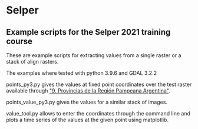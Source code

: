 # Selper
## Example scripts for the Selper 2021 training course  

These are example scripts for extracting values from a single raster or a stack of align rasters.

The examples where tested with python 3.9.6 and GDAL 3.2.2

points_py3.py gives the values at fixed point coordinates over the test raster available through ["9. Provincias de la Región Pampeana Argentina"](https://catalogos.conae.gov.ar/catalogo/catalogosatsaocomadel.html).

points_value_py3.py gives the values for a similar stack of images.

value_tool.py allows to enter the coordinates through the command line and plots a time series of the values at the given point using matplotlib.

